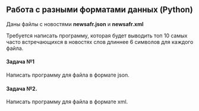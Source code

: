 ## Работа с разными форматами данных (Python)

Даны файлы с новостями **newsafr.json** и **newsafr.xml**

Требуется написать программу, которая будет выводить топ 10 самых часто встречающихся в новостях слов длиннее 6 символов для каждого файла.

#### Задача №1

Написать программу для файла в формате json.

#### Задача №2.

Написать программу для файла в формате xml.
